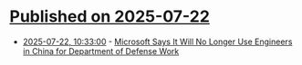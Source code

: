 # [Published on 2025-07-22](index.md)

* [2025-07-22, 10:33:00](https://soylentnews.org/article.pl?sid=25/07/21/1642237&from=rss) - [Microsoft Says It Will No Longer Use Engineers in China for Department of Defense Work](https://soylentnews.org/article.pl?sid=25/07/21/1642237&from=rss)
